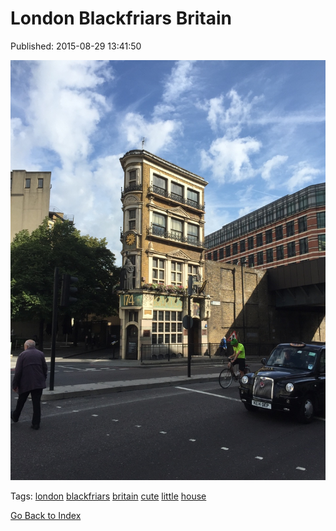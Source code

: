 
# London Blackfriars Britain

Published: 2015-08-29 13:41:50

![](127862031617-0.jpg)

Tags: [london](tag-london.md) [blackfriars](tag-blackfriars.md) [britain](tag-britain.md) [cute](tag-cute.md) [little](tag-little.md) [house](tag-house.md)

[Go Back to Index](index.md)
